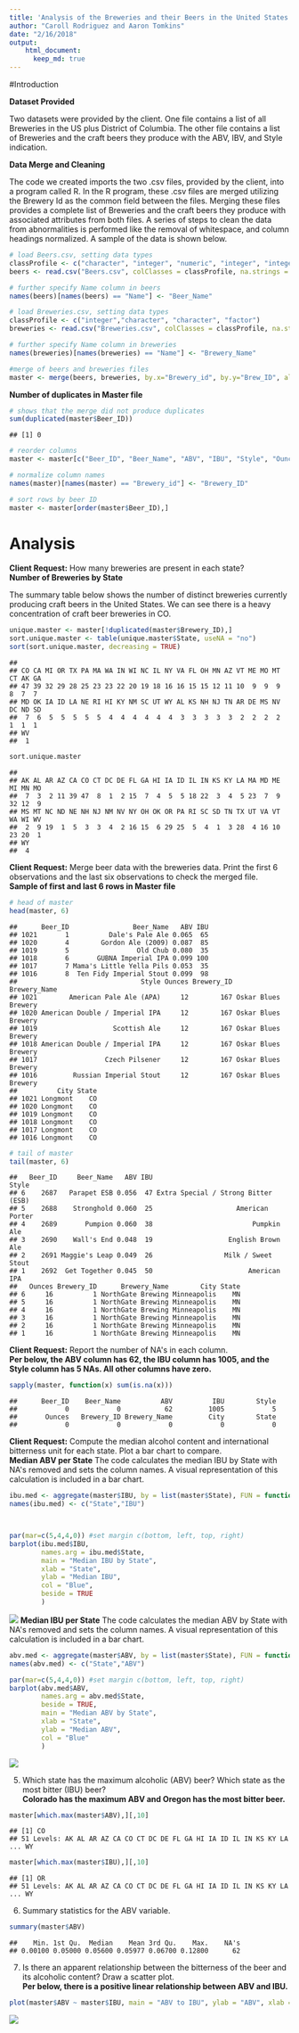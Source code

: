 ```yaml
---
title: 'Analysis of the Breweries and their Beers in the United States'
author: "Caroll Rodriguez and Aaron Tomkins"
date: "2/16/2018"
output: 
    html_document:
      keep_md: true
---
```

#Introduction
<p> </p>

<b>Dataset Provided</b>
<p>Two datasets were provided by the client. One file contains a list of all Breweries in the US plus District of Columbia. 
The other file contains a list of Breweries and the craft beers they produce with the ABV, IBV, and Style indication.

<b>Data Merge and Cleaning</b>
<p>The code we created imports the two .csv files, provided by the client, into a program called R. In the R program, these .csv files are merged utilizing the Brewery Id as the common field between the files. 
Merging these files provides a complete list of Breweries and the craft beers they produce with associated attributes from both files. 
A series of steps to clean the data from abnormalities is performed like the removal of whitespace, and column headings normalized. A sample of the data is shown below.</p>


```r
# load Beers.csv, setting data types
classProfile <- c("character", "integer", "numeric", "integer", "integer", "factor", "numeric")
beers <- read.csv("Beers.csv", colClasses = classProfile, na.strings = "", strip.white = TRUE)

# further specify Name column in beers
names(beers)[names(beers) == "Name"] <- "Beer_Name"

# load Breweries.csv, setting data types
classProfile <- c("integer","character", "character", "factor")
breweries <- read.csv("Breweries.csv", colClasses = classProfile, na.strings = "", strip.white = TRUE)

# further specify Name column in breweries
names(breweries)[names(breweries) == "Name"] <- "Brewery_Name"

#merge of beers and breweries files
master <- merge(beers, breweries, by.x="Brewery_id", by.y="Brew_ID", all=TRUE)
```

<b>Number of duplicates in Master file</b>

```r
# shows that the merge did not produce duplicates
sum(duplicated(master$Beer_ID)) 
```

```
## [1] 0
```

```r
# reorder columns
master <- master[c("Beer_ID", "Beer_Name", "ABV", "IBU", "Style", "Ounces", "Brewery_id", "Brewery_Name", "City", "State" )]

# normalize column names
names(master)[names(master) == "Brewery_id"] <- "Brewery_ID"

# sort rows by beer ID
master <- master[order(master$Beer_ID),]
```


# Analysis

<b>Client Request:</b> How many breweries are present in each state?
<br />
<b>Number of Breweries by State</b>
<p>The summary table below shows the number of distinct breweries currently producing craft beers in the United States. We can see there is a heavy concentration of craft beer breweries in CO.</p>

```r
unique.master <- master[!duplicated(master$Brewery_ID),]
sort.unique.master <- table(unique.master$State, useNA = "no")
sort(sort.unique.master, decreasing = TRUE)
```

```
## 
## CO CA MI OR TX PA MA WA IN WI NC IL NY VA FL OH MN AZ VT ME MO MT CT AK GA 
## 47 39 32 29 28 25 23 23 22 20 19 18 16 16 15 15 12 11 10  9  9  9  8  7  7 
## MD OK IA ID LA NE RI HI KY NM SC UT WY AL KS NH NJ TN AR DE MS NV DC ND SD 
##  7  6  5  5  5  5  5  4  4  4  4  4  4  3  3  3  3  3  2  2  2  2  1  1  1 
## WV 
##  1
```

```r
sort.unique.master
```

```
## 
## AK AL AR AZ CA CO CT DC DE FL GA HI IA ID IL IN KS KY LA MA MD ME MI MN MO 
##  7  3  2 11 39 47  8  1  2 15  7  4  5  5 18 22  3  4  5 23  7  9 32 12  9 
## MS MT NC ND NE NH NJ NM NV NY OH OK OR PA RI SC SD TN TX UT VA VT WA WI WV 
##  2  9 19  1  5  3  3  4  2 16 15  6 29 25  5  4  1  3 28  4 16 10 23 20  1 
## WY 
##  4
```

<b>Client Request:</b> Merge beer data with the breweries data. Print the first 6 observations and the last six observations to check the merged file.
<br />
<b>Sample of first and last 6 rows in Master file</b>

```r
# head of master
head(master, 6)
```

```
##      Beer_ID                Beer_Name   ABV IBU
## 1021       1          Dale's Pale Ale 0.065  65
## 1020       4        Gordon Ale (2009) 0.087  85
## 1019       5                 Old Chub 0.080  35
## 1018       6       GUBNA Imperial IPA 0.099 100
## 1017       7 Mama's Little Yella Pils 0.053  35
## 1016       8  Ten Fidy Imperial Stout 0.099  98
##                               Style Ounces Brewery_ID        Brewery_Name
## 1021        American Pale Ale (APA)     12        167 Oskar Blues Brewery
## 1020 American Double / Imperial IPA     12        167 Oskar Blues Brewery
## 1019                   Scottish Ale     12        167 Oskar Blues Brewery
## 1018 American Double / Imperial IPA     12        167 Oskar Blues Brewery
## 1017                 Czech Pilsener     12        167 Oskar Blues Brewery
## 1016         Russian Imperial Stout     12        167 Oskar Blues Brewery
##          City State
## 1021 Longmont    CO
## 1020 Longmont    CO
## 1019 Longmont    CO
## 1018 Longmont    CO
## 1017 Longmont    CO
## 1016 Longmont    CO
```

```r
# tail of master
tail(master, 6)
```

```
##   Beer_ID     Beer_Name   ABV IBU                               Style
## 6    2687   Parapet ESB 0.056  47 Extra Special / Strong Bitter (ESB)
## 5    2688    Stronghold 0.060  25                     American Porter
## 4    2689       Pumpion 0.060  38                         Pumpkin Ale
## 3    2690    Wall's End 0.048  19                   English Brown Ale
## 2    2691 Maggie's Leap 0.049  26                  Milk / Sweet Stout
## 1    2692  Get Together 0.045  50                        American IPA
##   Ounces Brewery_ID      Brewery_Name        City State
## 6     16          1 NorthGate Brewing Minneapolis    MN
## 5     16          1 NorthGate Brewing Minneapolis    MN
## 4     16          1 NorthGate Brewing Minneapolis    MN
## 3     16          1 NorthGate Brewing Minneapolis    MN
## 2     16          1 NorthGate Brewing Minneapolis    MN
## 1     16          1 NorthGate Brewing Minneapolis    MN
```

<b>Client Request:</b> Report the number of NA's in each column.
<br />
<b>Per below, the ABV column has 62, the IBU column has 1005, and the Style column has 5 NAs. All other columns have zero.</b>

```r
sapply(master, function(x) sum(is.na(x)))
```

```
##      Beer_ID    Beer_Name          ABV          IBU        Style 
##            0            0           62         1005            5 
##       Ounces   Brewery_ID Brewery_Name         City        State 
##            0            0            0            0            0
```

<b>Client Request:</b> Compute the median alcohol content and international bitterness unit for each state. Plot a bar chart to compare.
<br />
<b>Median ABV per State</b>
The code calculates the median IBU by State with NA's removed and sets the column names. A visual representation of this calculation is included in a bar chart.

```r
ibu.med <- aggregate(master$IBU, by = list(master$State), FUN = function(x) median(x, na.rm = TRUE))
names(ibu.med) <- c("State","IBU")



par(mar=c(5,4,4,0)) #set margin c(bottom, left, top, right)
barplot(ibu.med$IBU, 
        names.arg = ibu.med$State, 
        main = "Median IBU by State", 
        xlab = "State", 
        ylab = "Median IBU", 
        col = "Blue",
        beside = TRUE
        )
```

![](casestudy1_MSDS6306_sec402_files/figure-html/unnamed-chunk-5-1.png)<!-- -->
<b>Median IBU per State</b>
The code calculates the median ABV by State with NA's removed and sets the column names. A visual representation of this calculation is included in a bar chart.

```r
abv.med <- aggregate(master$ABV, by = list(master$State), FUN = function(x) median(x, na.rm = TRUE))
names(abv.med) <- c("State","ABV")

par(mar=c(5,4,4,0)) #set margin c(bottom, left, top, right)
barplot(abv.med$ABV, 
        names.arg = abv.med$State, 
        beside = TRUE, 
        main = "Median ABV by State", 
        xlab = "State", 
        ylab = "Median ABV", 
        col = "Blue"
        )
```

![](casestudy1_MSDS6306_sec402_files/figure-html/unnamed-chunk-6-1.png)<!-- -->

5. Which state has the maximum alcoholic (ABV) beer? Which state as the most bitter (IBU) beer?
<br /><b>Colorado has the maximum ABV and Oregon has the most bitter beer.</b>

```r
master[which.max(master$ABV),][,10]
```

```
## [1] CO
## 51 Levels: AK AL AR AZ CA CO CT DC DE FL GA HI IA ID IL IN KS KY LA ... WY
```

```r
master[which.max(master$IBU),][,10]
```

```
## [1] OR
## 51 Levels: AK AL AR AZ CA CO CT DC DE FL GA HI IA ID IL IN KS KY LA ... WY
```

6. Summary statistics for the ABV variable.

```r
summary(master$ABV)
```

```
##    Min. 1st Qu.  Median    Mean 3rd Qu.    Max.    NA's 
## 0.00100 0.05000 0.05600 0.05977 0.06700 0.12800      62
```

7. Is there an apparent relationship between the bitterness of the beer and its alcoholic content? Draw a scatter plot.
<br /><b>Per below, there is a positive linear relationship between ABV and IBU.</b>

```r
plot(master$ABV ~ master$IBU, main = "ABV to IBU", ylab = "ABV", xlab = "IBU")
```

![](casestudy1_MSDS6306_sec402_files/figure-html/unnamed-chunk-9-1.png)<!-- -->
